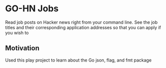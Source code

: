 # GO-HN Jobs

Read job posts on Hacker news right from your command line. 
See the job titles and their corresponding application addresses so that you can apply if you wish to

## Motivation
Used this play project to learn about the Go json, flag, and fmt package
